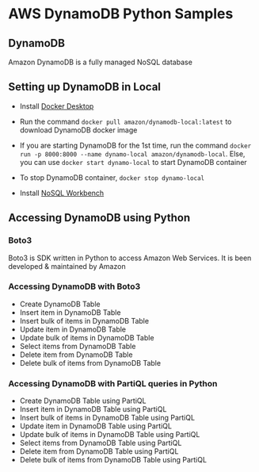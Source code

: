 # AWS DynamoDB Python Samples

## DynamoDB 

Amazon DynamoDB is a fully managed NoSQL database

## Setting up DynamoDB in Local

* Install [Docker Desktop](https://docs.docker.com/desktop/install/windows-install/)

* Run the command `docker pull amazon/dynamodb-local:latest` to download DynamoDB docker image

* If you are starting DynamoDB for the 1st time, run the command `docker run -p 8000:8000 --name dynamo-local amazon/dynamodb-local`. 
Else, you can use `docker start dynamo-local` to start DynamoDB container

* To stop DynamoDB container, `docker stop dynamo-local` 

* Install [NoSQL Workbench](https://docs.aws.amazon.com/amazondynamodb/latest/developerguide/workbench.settingup.html)

## Accessing DynamoDB using Python

### Boto3

Boto3 is SDK written in Python to access Amazon Web Services. It is been developed & maintained by Amazon

### Accessing DynamoDB with Boto3
 
* Create DynamoDB Table
* Insert item in DynamoDB Table
* Insert bulk of items in DynamoDB Table
* Update item in DynamoDB Table
* Update bulk of items in DynamoDB Table
* Select items from DynamoDB Table
* Delete item from DynamoDB Table
* Delete bulk of items from DynamoDB Table

### Accessing DynamoDB with PartiQL queries in Python

* Create DynamoDB Table using PartiQL
* Insert item in DynamoDB Table using PartiQL
* Insert bulk of items in DynamoDB Table using PartiQL
* Update item in DynamoDB Table using PartiQL
* Update bulk of items in DynamoDB Table using PartiQL
* Select items from DynamoDB Table using PartiQL
* Delete item from DynamoDB Table using PartiQL
* Delete bulk of items from DynamoDB Table using PartiQL
